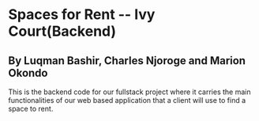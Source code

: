 # Spaces for Rent -- Ivy Court(Backend)
## By Luqman Bashir, Charles Njoroge and Marion Okondo

This is the backend code for our fullstack project where it carries the main functionalities of our web based application that a client will use to find a space to rent.

